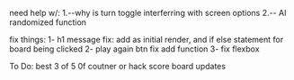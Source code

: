 need help w/:
1.--why is turn toggle interferring with screen options
2.-- AI randomized function 

fix things: 
1- h1 message fix: add as initial render, and if else statement for board being clicked
2- play again btn fix add function 
3- fix flexbox

To Do:
best 3 of 5 0f coutner or hack
score board updates

